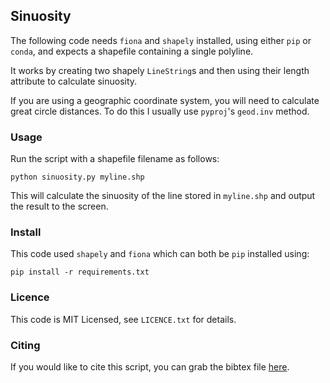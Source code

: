 ## Sinuosity

The following code needs `fiona` and `shapely` installed, using either `pip` or `conda`, and expects a shapefile containing a single polyline.

It works by creating two shapely `LineString`s and then using their length attribute to calculate sinuosity.

If you are using a geographic coordinate system, you will need to calculate great circle distances. To do this I usually use `pyproj`'s `geod.inv` method.

### Usage

Run the script with a shapefile filename as follows:

```
python sinuosity.py myline.shp
```

This will calculate the sinuosity of the line stored in `myline.shp` and output the result to the screen.

### Install

This code used `shapely` and `fiona` which can both be `pip` installed using:

```
pip install -r requirements.txt
```

### Licence

This code is MIT Licensed, see `LICENCE.txt` for details.

### Citing

If you would like to cite this script, you can grab the bibtex file [here]().
